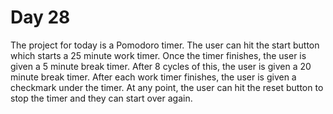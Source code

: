 # Day 28
The project for today is a Pomodoro timer. The user can hit the start button which starts a 25 minute work timer. Once the timer finishes, the user is given a 5 minute break timer. After 8 cycles of this, the user is given a 20 minute break timer. After each work timer finishes, the user is given a checkmark under the timer. At any point, the user can hit the reset button to stop the timer and they can start over again.